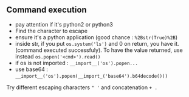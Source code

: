 ## Command execution

- pay attention if it's python2 or python3
- Find the character to escape 
- ensure it's a python application (good chance : `%2Bstr(True)%2B`)
- inside str, if you put `os.system('ls')` and 0 on return, you have it. (command executed successfuly). To have the value returned, use instead `os.popen('<cmd>').read()`
- if os is not imported : `__import__('os').popen...`
- use base64 : `__import__('os').popen(__import_('base64').b64decode()))`

Try different escaping characters `" '` and concatenation `+ .`